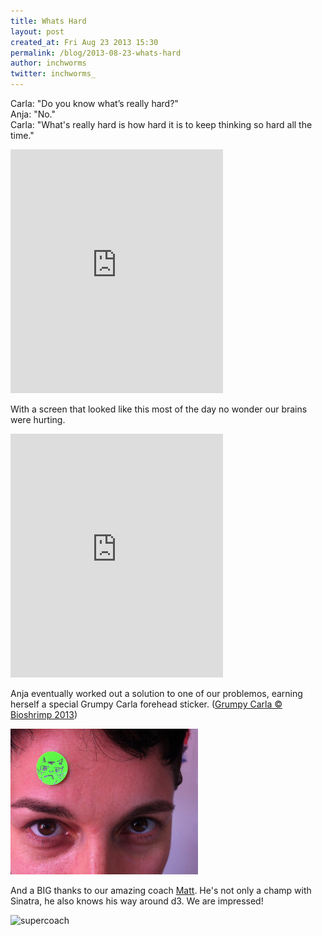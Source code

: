 ```yaml
---
title: Whats Hard
layout: post
created_at: Fri Aug 23 2013 15:30
permalink: /blog/2013-08-23-whats-hard
author: inchworms
twitter: inchworms_
---
```


Carla: "Do you know what’s really hard?"</br>
Anja: "No."</br>
Carla: "What's really hard is how hard it is to keep thinking so hard all the time."</br>

<iframe src="http://loopc.am/bioshrimp/loops/headdesking-hard.widget" width="340" height="390" scrolling="no" frameborder="no" allowTransparency="true"></iframe>

With a screen that looked like this most of the day no wonder our brains were hurting.

<iframe src="http://loopc.am/tyranja/loops/15.widget" width="340" height="390" scrolling="no" frameborder="no" allowTransparency="true"></iframe>

Anja eventually worked out a solution to one of our problemos, earning herself a special Grumpy Carla forehead sticker. ([Grumpy Carla © Bioshrimp 2013](http://inchworms.net/images/grumpycarla.jpg))

<img src="/images/anja_sticker.jpg" alt="anja_sticker" style="width: 300px;"/>

And a BIG thanks to our amazing coach [Matt](https://twitter.com/fidothe). He's not only a champ with Sinatra, he also knows his way around d3. We are impressed!

![supercoach](http://weknowgifs.com/wp-content/uploads/2013/05/mexican-soccer-coach-super-saiyan-gif.gif)
